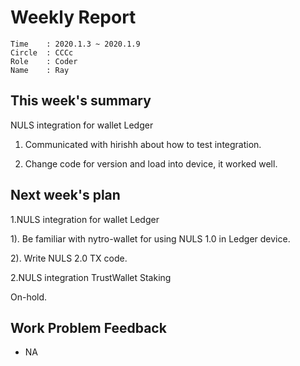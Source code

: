 # Weekly Report 
```
Time    : 2020.1.3 ~ 2020.1.9
Circle  : CCCc
Role    : Coder
Name    : Ray
```
## This week's summary

NULS integration for wallet Ledger

1. Communicated with hirishh about how to test integration.

2. Change code for version and load into device, it worked well.

## Next week's plan
1.NULS integration for wallet Ledger

  1). Be familiar with nytro-wallet for using NULS 1.0 in Ledger device.
  
  2). Write NULS 2.0 TX code.

2.NULS integration TrustWallet Staking

On-hold.

## Work Problem Feedback

- NA
